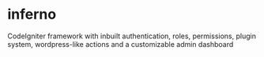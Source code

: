 # inferno
CodeIgniter framework with inbuilt authentication, roles, permissions, plugin system, wordpress-like actions and a customizable admin dashboard

